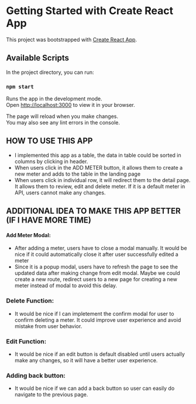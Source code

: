 # Getting Started with Create React App

This project was bootstrapped with [Create React App](https://github.com/facebook/create-react-app).

## Available Scripts

In the project directory, you can run:

### `npm start`

Runs the app in the development mode.\
Open [http://localhost:3000](http://localhost:3000) to view it in your browser.

The page will reload when you make changes.\
You may also see any lint errors in the console.

## HOW TO USE THIS APP

- I implemented this app as a table, the data in table could be sorted in columns by clicking in header.
- When users click in the ADD METER button, it allows them to create a new meter and adds to the table in the landing page
- When users click in individual row, it will redirect them to the detail page. It allows them to review, edit and delete meter. If it is a default meter in API, users cannot make any changes.  

## ADDITIONAL IDEA TO MAKE THIS APP BETTER (IF I HAVE MORE TIME)
#### Add Meter Modal:
- After adding a meter, users have to close a modal manually. It would be nice if it could automatically close it after user successfully edited a meter
- Since it is a popup modal, users have to refresh the page to see the updated data after making change from edit modal. Maybe we could create a new route, redirect users to a new page for creating a new meter instead of modal to avoid this delay. 
### Delete Function: 
- It would be nice if I can impletement the confirm modal for user to confirm deleting a meter. It could improve user experience and avoid mistake from user behavior. 
### Edit Function: 
- It would be nice if an edit button is default disabled until users actually make any changes, so it will have a better user experience. 
### Adding back button:
- It would be nice if we can add a back button so user can easily do navigate to the previous page. 